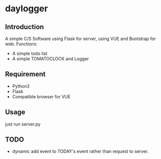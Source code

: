 # daylogger

## Introduction
A simple C/S Software using Flask for server, using VUE and Bootstrap for web.
Functions:
 - A simple todo list
 - A simple TOMATOCLOCK and Logger


## Requirement
  - Python3
  - Flask
  - Compatible browser for VUE
 
 ## Usage
  just run server.py
  
  ## TODO
  
  - dynamic add event to TODAY's event rather than request to server.
